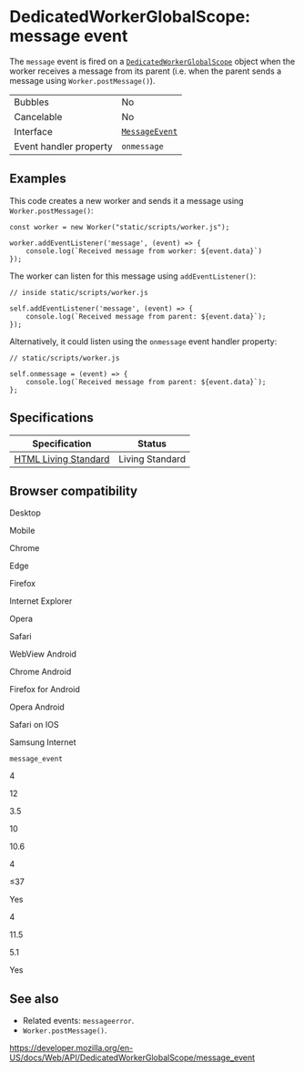 # DedicatedWorkerGlobalScope: message event

The `message` event is fired on a [`DedicatedWorkerGlobalScope`](../dedicatedworkerglobalscope) object when the worker receives a message from its parent (i.e. when the parent sends a message using `Worker.postMessage()`).

<table><tbody><tr class="odd"><td>Bubbles</td><td>No</td></tr><tr class="even"><td>Cancelable</td><td>No</td></tr><tr class="odd"><td>Interface</td><td><a href="../messageevent"><code>MessageEvent</code></a></td></tr><tr class="even"><td>Event handler property</td><td><code>onmessage</code></td></tr></tbody></table>

## Examples

This code creates a new worker and sends it a message using `Worker.postMessage()`:

    const worker = new Worker("static/scripts/worker.js");

    worker.addEventListener('message', (event) => {
        console.log(`Received message from worker: ${event.data}`)
    });

The worker can listen for this message using `addEventListener()`:

    // inside static/scripts/worker.js

    self.addEventListener('message', (event) => {
        console.log(`Received message from parent: ${event.data}`);
    });

Alternatively, it could listen using the `onmessage` event handler property:

    // static/scripts/worker.js

    self.onmessage = (event) => {
        console.log(`Received message from parent: ${event.data}`);
    };

## Specifications

<table><thead><tr class="header"><th>Specification</th><th>Status</th></tr></thead><tbody><tr class="odd"><td><a href="https://html.spec.whatwg.org/multipage/indices.html#event-message">HTML Living Standard</a></td><td><span class="spec-living">Living Standard</span></td></tr></tbody></table>

## Browser compatibility

Desktop

Mobile

Chrome

Edge

Firefox

Internet Explorer

Opera

Safari

WebView Android

Chrome Android

Firefox for Android

Opera Android

Safari on IOS

Samsung Internet

`message_event`

4

12

3.5

10

10.6

4

≤37

Yes

4

11.5

5.1

Yes

## See also

- Related events: `messageerror`.
- `Worker.postMessage()`.

<a href="https://developer.mozilla.org/en-US/docs/Web/API/DedicatedWorkerGlobalScope/message_event" class="_attribution-link">https://developer.mozilla.org/en-US/docs/Web/API/DedicatedWorkerGlobalScope/message_event</a>
